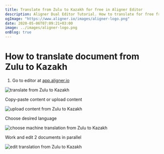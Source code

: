 ```yaml
---
title: Translate from Zulu to Kazakh for free in Aligner Editor
description: Aligner Dual Editor Tutorial. How to translate for free from Zulu to Kazakh. Aligner is multilingual document management platform. 
ogImage: "https://www.aligner.io/images/aligner-logo.png"
date: 2020-05-06T07:09:21+03:00
image: ../images/aligner-logo.png
onBlog: true
---
```


# How to translate document from Zulu to Kazakh

1. Go to editor at [app.aligner.io](https://app.aligner.io "Aligner App web page")

![translate from Zulu to Kazakh](../aligner-blank-editor.png "translate from Zulu to Kazakh")

Copy-paste content or upload content

![upload content from Zulu to Kazakh](../aligner-uploaded-document.png "upload content from Zulu to Kazakh")

Choose desired language

![choose machine translation from Zulu to Kazakh](../aligner-language-dropdown.png "choose machine translation from Zulu to Kazakh")

Work and edit 2 documents in parallel

![edit translation from Zulu to Kazakh](../aligner-double-sitded-editor.png "edit translation from Zulu to Kazakh")

